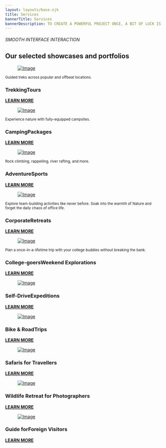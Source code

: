 ```yaml
---
layout: layouts/base.njk
title: Services
bannerTitle: Services
bannerDescription: TO CREATE A POWERFUL PROJECT ONCE, A BIT OF LUCK IS ENOUGH
---
```


 <section class="works">
  <div class="container">
    <div class="row">
      <div class="col-12 wow fadeIn">
        <h6>SMOOTH INTERFACE INTERACTION</h6>
        <h2 data-text="Works">Our selected showcases and portfolios </h2>
      </div>
      <div class="col-12">
        <div class="project-box wow fadeIn" data-bg="#faf8ed">
              <figure>
                <a href="https://www.adventurush.com/wp-content/uploads/2022/07/Leh-to-Leh-Bike-Expedition.jpg" data-fancybox
                  ><img src="https://www.adventurush.com/wp-content/uploads/2022/07/Leh-to-Leh-Bike-Expedition.jpg" alt="Image"
                /></a>
              </figure>
              <div class="content-box">
                <div class="inner">
                  <small>Guided treks across popular and offbeat locations.</small>
                  <h3><span>Trekking</span>Tours</h3>
                  <div class="custom-link">
                    <a href="works-single.html">
                      <div class="lines"><span></span> <span></span></div>
                      <b>LEARN MORE</b></a
                    >
                  </div>
                </div>
              </div>
            </div>
            <div class="project-box wow fadeIn" data-bg="#ece6f4">
              <figure>
                <a href="https://cdn4.louis.de/r/171a8b0950d90083b215be852d7790f133fd294e/camping-1-2800x1574.jpg" data-fancybox
                  ><img src="https://cdn4.louis.de/r/171a8b0950d90083b215be852d7790f133fd294e/camping-1-2800x1574.jpg" alt="Image"
                /></a>
              </figure>
              <div class="content-box">
                <div class="inner">
                  <small>Experience nature with fully-equipped campsites.</small>
                  <h3><span>Camping</span>Packages</h3>
                  <div class="custom-link">
                    <a href="works-single.html">
                      <div class="lines"><span></span> <span></span></div>
                      <b>LEARN MORE</b></a
                    >
                  </div>
                </div>
              </div>
            </div>
            <div class="project-box wow fadeIn" data-bg="#ebf8f3">
              <figure>
                <a href="https://static.wixstatic.com/media/296c96_3ff96a421fe941598976a2c334abc4e2~mv2.jpg" data-fancybox
                  ><img src="https://static.wixstatic.com/media/296c96_3ff96a421fe941598976a2c334abc4e2~mv2.jpg" alt="Image"
                /></a>
              </figure>
              <div class="content-box">
                <div class="inner">
                  <small>Rock climbing, rappelling, river rafting, and more.</small>
                  <h3><span>Adventure</span>Sports</h3>
                  <div class="custom-link">
                    <a href="works-single.html">
                      <div class="lines"><span></span> <span></span></div>
                      <b>LEARN MORE</b></a
                    >
                  </div>
                </div>
              </div>
            </div>
         <div class="project-box wow fadeIn" data-bg="#faf8ed">
          <figure> <a href="https://bookretreats.com/cdn-cgi/image/width=1200,quality=65,f=auto,sharpen=1,fit=cover,gravity=auto/assets/photo/retreat/0m/48k/48762/p_1778381/1000_1734855314.jpg" data-fancybox><img src="https://bookretreats.com/cdn-cgi/image/width=1200,quality=65,f=auto,sharpen=1,fit=cover,gravity=auto/assets/photo/retreat/0m/48k/48762/p_1778381/1000_1734855314.jpg" alt="Image"></a></figure>
          <div class="content-box">
            <div class="inner"> <small>Explore team-building activities like never
 before. Soak into the warmth of Nature and forget the daily chaos of
 office life.</small>
              <h3><span>Corporate</span>Retreats</h3>
              <div class="custom-link"> <a href="works-single.html">
                <div class="lines"> <span></span> <span></span> </div>
                <b>LEARN MORE</b></a> </div>
            </div>
          </div>
        </div>
        <div class="project-box wow fadeIn" data-bg="#ece6f4">
          <figure> <a href="https://ridermagazine.com/wp-content/uploads/2021/02/RawHyde-Adventures-Adventure-Riding-School-Review-1.jpg" data-fancybox><img src="https://ridermagazine.com/wp-content/uploads/2021/02/RawHyde-Adventures-Adventure-Riding-School-Review-1.jpg" alt="Image"></a></figure>
          <div class="content-box">
            <div class="inner"> <small>Plan a once-in-a-lifetime trip with your college buddies without breaking the bank.</small>
              <h3 class="small-text"><span class="big-text">College-goers</span>Weekend Explorations</h3>
              <div class="custom-link"> <a href="works-single.html">
                <div class="lines"> <span></span> <span></span> </div>
                <b>LEARN MORE</b></a> </div> 
            </div>
          </div> 
        </div>
        <div class="project-box wow fadeIn" data-bg="#ebf8f3">
          <figure> <a href="https://planetwayround.com/wp-content/uploads/2022/02/pwr0026-800x600.webp" data-fancybox><img src="https://planetwayround.com/wp-content/uploads/2022/02/pwr0026-800x600.webp" alt="Image"></a></figure>
          <div class="content-box">
            <div class="inner"> <small></small>
              <h3><span>Self-Drive</span>Expeditions</h3>
              <div class="custom-link"> <a href="works-single.html">
                <div class="lines"> <span></span> <span></span> </div>
                <b>LEARN MORE</b></a> </div>
            </div>
          </div>
        </div>
        <div class="project-box wow fadeIn" data-bg="#f4eedf">
          <figure> <a href="https://www.brahmandtour.com/img/motorbiketour/srinagar-leh-bike-tour.webp" data-fancybox><img src="https://www.brahmandtour.com/img/motorbiketour/srinagar-leh-bike-tour.webp" alt="Image"></a></figure>
          <div class="content-box">
            <div class="inner"> <small></small>
              <h3><span class="big-text">Bike & Road</span>Trips</h3>
              <div class="custom-link"> <a href="works-single.html">
                <div class="lines"> <span></span> <span></span> </div>
                <b>LEARN MORE</b></a> </div> 
            </div>
          </div>
        </div> 
        <div class="project-box wow fadeIn" data-bg="#e5f2f7">
          <figure> <a href="https://photos.tpn.to/si/il/ps/pm/1600x900.jpg" data-fancybox><img src="https://photos.tpn.to/si/il/ps/pm/1600x900.jpg" alt="Image"></a></figure>
          <div class="content-box">
            <div class="inner"> <small></small>
              <h3 class="small-text"><span>Safaris for</span> Travellers</h3>
              <div class="custom-link"> <a href="works-single.html">
                <div class="lines"> <span></span> <span></span> </div>
                <b>LEARN MORE</b></a> </div>
            </div>
          </div>
        </div>
        <div class="project-box wow fadeIn" data-bg="#f5efe8">
          <figure> <a href="https://lifeontheplanetladakh.com/wp-content/uploads/2024/11/IMG_6383.jpeg" data-fancybox><img src="https://lifeontheplanetladakh.com/wp-content/uploads/2024/11/IMG_6383.jpeg" alt="Image"></a></figure>
          <div class="content-box">
            <div class="inner"> <small></small>
              <h3 class="small-text"><span class="big-text">Wildlife Retreat for </span>Photographers</h3>
              <div class="custom-link"> <a href="works-single.html">
                <div class="lines"> <span></span> <span></span> </div>
                <b>LEARN MORE</b></a> </div> 
            </div>
          </div>
        </div>
        <div class="project-box wow fadeIn" data-bg="#dbe3f1">
          <figure> <a href="https://blog.karlrock.com/wp-content/uploads/2023/08/img_9105-1200x900.jpg" data-fancybox><img src="https://blog.karlrock.com/wp-content/uploads/2023/08/img_9105-1200x900.jpg" alt="Image"></a></figure>
          <div class="content-box">
            <div class="inner"> <small></small>
              <h3 class="small-text"><span>Guide for</span>Foreign Visitors</h3>
              <div class="custom-link"> <a href="works-single.html">
                <div class="lines"> <span></span> <span></span> </div>
                <b>LEARN MORE</b></a> </div>
            </div>
          </div>
        </div> 
      </div>
    </div>
  </div> 
</section>